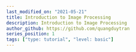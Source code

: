 ```yaml
---
last_modified_on: "2021-05-21"
title: Introduction to Image Processing
description: Introduction to Image Processing
author_github: https://github.com/quangduytran
series_position: 1
tags: ["type: tutorial", "level: basic"]
---
```

